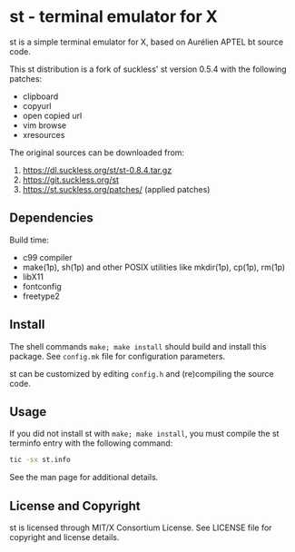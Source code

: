 st - terminal emulator for X
============================
st is a simple terminal emulator for X, based on Aurélien APTEL
<aurelien dot aptel at gmail dot com> bt source code.

This st distribution is a fork of suckless' st version 0.5.4 with the
following patches:
  * clipboard
  * copyurl
  * open copied url
  * vim browse
  * xresources

The original sources can be downloaded from:

  1. https://dl.suckless.org/st/st-0.8.4.tar.gz
  2. https://git.suckless.org/st
  3. https://st.suckless.org/patches/ (applied patches)

Dependencies
------------
Build time:
- c99 compiler
- make(1p), sh(1p) and other POSIX utilities like mkdir(1p), cp(1p),
  rm(1p)
- libX11
- fontconfig
- freetype2


Install
-------
The shell commands `make; make install` should build and install this
package.  See `config.mk` file for configuration parameters.

st can be customized by editing `config.h` and (re)compiling the
source code.


Usage
-----
If you did not install st with `make; make install`, you must compile
the st terminfo entry with the following command:
```sh
tic -sx st.info
```

See the man page for additional details.


License and Copyright
---------------------
st is licensed through MIT/X Consortium License.
See LICENSE file for copyright and license details.


<!-- vim:ft=markdown:sw=2:ts=2:sts=2:et:cc=72:tw=70
End of file. -->
